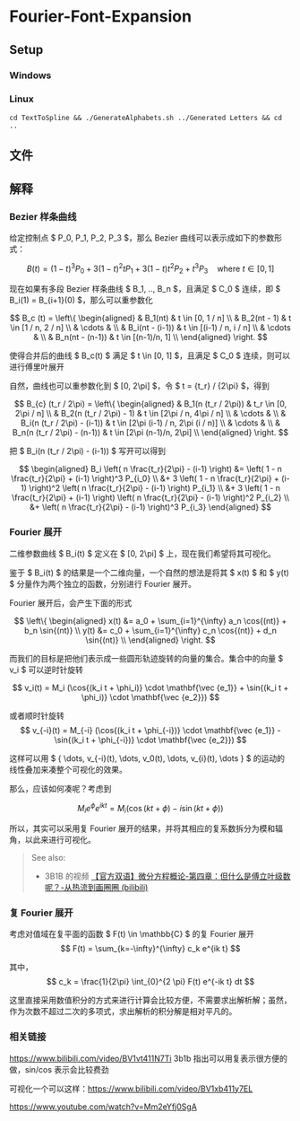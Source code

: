 # Fourier-Font-Expansion

## Setup

### Windows

### Linux

```
cd TextToSpline && ./GenerateAlphabets.sh ../Generated Letters && cd ..

```

## 文件

## 解释

### Bezier 样条曲线

给定控制点 $ P_0, P_1, P_2, P_3 $，那么 Bezier 曲线可以表示成如下的参数形式：

$$
B(t) = (1-t)^3 P_0 + 3 (1-t)^2 t P_1 + 3 (1-t) t^2 P_2 + t^3 P_3 \quad \text{where}\ t \in [0, 1] 
$$

现在如果有多段 Bezier 样条曲线 $ B_1, .., B_n $，且满足 $ C_0 $ 连续，即 $ B_i(1) = B_{i+1}(0) $，那么可以重参数化

$$
B_c (t) = \left\{
\begin{aligned}
& B_1(nt) & t \in [0, 1 / n] \\
& B_2(nt - 1) & t \in [1 / n, 2 / n] \\
& \cdots &  \\
& B_i(nt - (i-1)) & t \in [(i-1) / n, i / n] \\
& \cdots &  \\
& B_n(nt - (n-1)) & t \in [(n-1)/n, 1] \\
\end{aligned}
\right.
$$

使得合并后的曲线 $ B_c(t) $ 满足 $ t \in [0, 1] $，且满足 $ C_0 $ 连续，则可以进行傅里叶展开

自然，曲线也可以重参数化到 $ [0, 2\pi] $，令 $ t = {t_r} / {2\pi} $，得到

$$
B_{c} (t_r / 2\pi) = \left\{
\begin{aligned}
& B_1(n (t_r / 2\pi)) & t_r \in [0, 2\pi / n] \\
& B_2(n (t_r / 2\pi) - 1) & t \in [2\pi / n, 4\pi / n] \\
& \cdots &  \\
& B_i(n (t_r / 2\pi) - (i-1)) & t \in [2\pi (i-1) / n, 2\pi (i / n)] \\
& \cdots &  \\
& B_n(n (t_r / 2\pi) - (n-1)) & t \in [2\pi (n-1)/n, 2\pi] \\
\end{aligned}
\right.
$$

把 $ B_i(n (t_r / 2\pi) - (i-1)) $ 写开可以得到

$$
\begin{aligned}
B_i \left( n \frac{t_r}{2\pi} - (i-1) \right) &= \left( 1 - n \frac{t_r}{2\pi} + (i-1) \right)^3 P_{i_0} \\
&+ 3 \left( 1 - n \frac{t_r}{2\pi} + (i-1) \right)^2 \left( n \frac{t_r}{2\pi} - (i-1) \right) P_{i_1} \\
&+ 3 \left( 1 - n \frac{t_r}{2\pi} + (i-1) \right) \left( n \frac{t_r}{2\pi} - (i-1) \right)^2 P_{i_2} \\
&+ \left( n \frac{t_r}{2\pi} - (i-1) \right)^3 P_{i_3}
\end{aligned}
$$

### Fourier 展开

二维参数曲线 $ B_i(t) $ 定义在 $ [0, 2\pi] $ 上，现在我们希望将其可视化。

鉴于 $ B_i(t) $ 的结果是一个二维向量，一个自然的想法是将其 $ x(t) $ 和 $ y(t) $ 分量作为两个独立的函数，分别进行 Fourier 展开。

Fourier 展开后，会产生下面的形式

$$
\left\{
\begin{aligned}
x(t) &= a_0 + \sum_{i=1}^{\infty} a_n \cos{(nt)} + b_n \sin{(nt)} \\
y(t) &= c_0 + \sum_{i=1}^{\infty} c_n \cos{(nt)} + d_n \sin{(nt)} \\
\end{aligned}
\right.
$$

而我们的目标是把他们表示成一些圆形轨迹旋转的向量的集合。集合中的向量 $ v_i $ 可以逆时针旋转

$$
v_i(t) = M_i (\cos{(k_i t + \phi_i)} \cdot \mathbf{\vec {e_1}} + \sin{(k_i t + \phi_i)} \cdot \mathbf{\vec {e_2}})
$$

或者顺时针旋转
$$
v_{-i}(t) = M_{-i} (\cos{(k_i t + \phi_{-i})} \cdot \mathbf{\vec {e_1}} - \sin{(k_i t + \phi_{-i})} \cdot \mathbf{\vec {e_2}})
$$

这样可以用 $ \{ \dots, v_{-i}(t), \dots, v_0(t), \dots, v_{i}(t), \dots \} $ 的运动的线性叠加来凑整个可视化的效果。

那么，应该如何凑呢？考虑到

$$
M_i e^{\phi} e^{ikt} = M_i (\cos{(kt + \phi)} - i\sin{(kt + \phi)})
$$

所以，其实可以采用复 Fourier 展开的结果，并将其相应的复系数拆分为模和辐角，以此来进行可视化。

> See also: 
> - 3B1B 的视频 [【官方双语】微分方程概论-第四章：但什么是傅立叶级数呢？-从热流到画圈圈 (bilibili)](https://www.bilibili.com/video/BV1vt411N7Ti)

### 复 Fourier 展开

考虑对值域在复平面的函数 $ F(t) \in \mathbb{C} $ 的复 Fourier 展开
$$
F(t) = \sum_{k=-\infty}^{\infty} c_k e^{ik t}
$$

其中，
$$
c_k = \frac{1}{2\pi} \int_{0}^{2 \pi} F(t) e^{-ik t} dt
$$

这里直接采用数值积分的方式来进行计算会比较方便，不需要求出解析解；虽然，作为次数不超过二次的多项式，求出解析的积分解是相对平凡的。



### 相关链接


https://www.bilibili.com/video/BV1vt411N7Ti 3b1b 指出可以用复表示很方便的做，sin/cos 表示会比较费劲

可视化一个可以这样：https://www.bilibili.com/video/BV1xb411y7EL

https://www.youtube.com/watch?v=Mm2eYfj0SgA
  